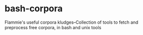 bash-corpora
============

Flammie's useful corpora kludges–Collection of tools to fetch and preprocess free corpora, in bash and unix tools